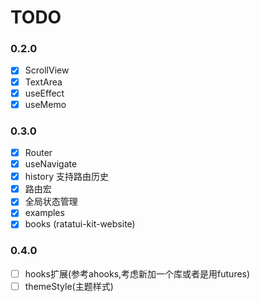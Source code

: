 # TODO

### 0.2.0

- [x] ScrollView
- [x] TextArea
- [x] useEffect
- [x] useMemo

### 0.3.0

- [x] Router
- [x] useNavigate
- [x] history 支持路由历史
- [x] 路由宏
- [x] 全局状态管理
- [x] examples
- [x] books (ratatui-kit-website)

### 0.4.0

- [ ] hooks扩展(参考ahooks,考虑新加一个库或者是用futures)
- [ ] themeStyle(主题样式)
